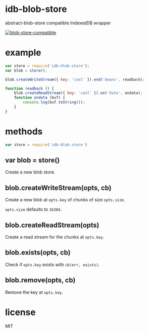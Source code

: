 # idb-blob-store

abstract-blob-store compatible IndexedDB wrapper

[![blob-store-compatible](https://raw.githubusercontent.com/maxogden/abstract-blob-store/master/badge.png)](https://github.com/maxogden/abstract-blob-store)

# example

``` js
var store = require('idb-blob-store');
var blob = store();

blob.createWriteStream({ key: 'cool' }).end('beans', readback);

function readback () {
    blob.createReadStream({ key: 'cool' }).on('data', ondata);
    function ondata (buf) {
        console.log(buf.toString());
    }
}
```

# methods

``` js
var store = require('idb-blob-store')
```

## var blob = store()

Create a new blob store.

## blob.createWriteStream(opts, cb)

Create a new blob at `opts.key` of chunks of size `opts.size`.

`opts.size` defaults to `16384`.

## blob.createReadStream(opts)

Create a read stream for the chunks at `opts.key`.

## blob.exists(opts, cb)

Check if `opts.key` exists with `cb(err, exists)`.

## blob.remove(opts, cb)

Remove the key at `opts.key`.

# license

MIT
